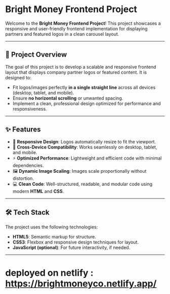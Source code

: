 # Bright Money Frontend Project

Welcome to the **Bright Money Frontend Project**! This project showcases a responsive and user-friendly frontend implementation for displaying partners and featured logos in a clean carousel layout.

---

## 🚀 **Project Overview**

The goal of this project is to develop a scalable and responsive frontend layout that displays company partner logos or featured content. It is designed to:

- Fit logos/images perfectly **in a single straight line** across all devices (desktop, tablet, and mobile).
- Ensure **no horizontal scrolling** or unwanted spacing.
- Implement a clean, professional design optimized for performance and responsiveness.

---

## ✨ **Features**

- 🎨 **Responsive Design**: Logos automatically resize to fit the viewport.
- 📱 **Cross-Device Compatibility**: Works seamlessly on desktop, tablet, and mobile.
- ⚡ **Optimized Performance**: Lightweight and efficient code with minimal dependencies.
- 🖼️ **Dynamic Image Scaling**: Images scale proportionally without distortion.
- 💻 **Clean Code**: Well-structured, readable, and modular code using modern **HTML** and **CSS**.

---

## 🛠️ **Tech Stack**

The project uses the following technologies:

- **HTML5**: Semantic markup for structure.
- **CSS3**: Flexbox and responsive design techniques for layout.
- **JavaScript (optional)**: For future interactivity, if needed.

---

# deployed on netlify : https://brightmoneyco.netlify.app/



